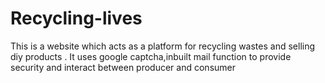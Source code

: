 # Recycling-lives
This is a website which acts as a platform for recycling wastes and selling diy products .
It uses google captcha,inbuilt mail function to provide security and interact between producer and consumer
